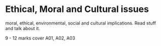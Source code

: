 # Ethical, Moral and Cultural issues
moral, ethical, environmental, social and cultural implications. Read stuff and talk about it.

9 - 12 marks cover A01, A02, A03
